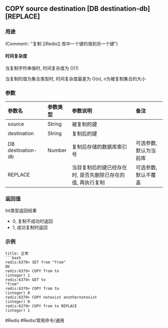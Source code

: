## COPY source destination \[DB destination-db\] \[REPLACE\]

### 用途
(Comment:: "复制 [[Redis]] 库中一个键的值到另一个键")

#### 时间复杂度
当复制字符串值时, 时间复杂度为 O(1)

当复制的值为集合类型时, 时间复杂度最差为 O(n), n为被复制集合的大小

### 参数
|参数名|参数类型|参数说明|备注|
|:-|:-|:-|:-|
|source|String|被复制的键||
|destination|String|复制后的键||
|DB destination-db|Number|复制后存储的数据库索引号|可选参数, 默认为当前库|
|REPLACE||当目复制后的键已经存在时, 是否先删除已存在的值, 再执行复制|可选参数, 默认不覆盖|

### 返回值
Int类型返回结果
- 0, 复制不成功时返回
- 1, 成功复制时返回

### 示例
```ad-info
title: 正常
```bash
redis:6379> SET from "from"
OK
redis:6379> COPY from to
(integer) 1
redis:6379> GET to
"from"
redis:6379> COPY from to
(integer) 0
redis:6379> COPY notexist anothernotexist
(integer) 0
redis:6379> COPY from to REPLACE
(integer) 1
```

#Redis #Redis/常用命令/通用 